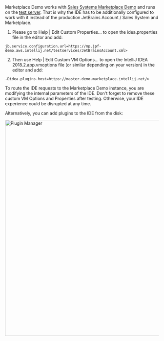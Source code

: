 [//]: # (title: Preparing an IDE for tests with a Marketplace Demo environment)


Marketplace Demo works with [Sales Systems Marketplace Demo](https://mp.jpf-demo.aws.intellij.net) and runs on the [test server]( https://master.demo.marketplace.intellij.net/). That is why the IDE has to be additionally configured to work with it instead of the production JetBrains Account / Sales System and Marketplace.

1. Please go to Help | Edit Custom Properties... to open the idea.properties file in the editor and add:

```jb.service.configuration.url=https://mp.jpf-demo.aws.intellij.net/testservices/JetBrainsAccount.xml>```

2. Then use Help | Edit Custom VM Options... to open the IntelliJ IDEA 2018.2.app.vmoptions file (or similar depending on your version) in the editor and add:

```-Didea.plugins.host=https://master.demo.marketplace.intellij.net/>```

<note>
<p>To route the IDE requests to the Marketplace Demo instance, you are modifying the internal parameters of the IDE. Don't forget to remove these custom VM Options and Properties after testing. Otherwise, your IDE experience could be disrupted at any time.</p>
</note>

Alternatively, you can add plugins to the IDE from the disk:

<img src="installfromthedisk.png" alt="Plugin Manager"
width="706"/> 
